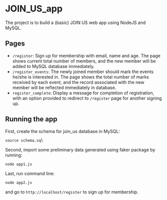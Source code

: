 # JOIN_US_app
The project is to build a (basic) JOIN US web app using NodeJS and MySQL.

## Pages

- `/register`: Sign up for membership with email, name and age. The page shows current total number of members, and the new member will be added to MySQL database immediately.
- `/register_events`: The newly joined member should mark the events he/she is interested in. The page shows the total number of marks received by each event, and the record associated with the new member will be reflected immediately in database. 
- `register_complete`: Display a message for completion of registration, with an option provided to redirect to `/register` page for another signing up. 


## Running the app

First, create the schema for join_us database in MySQL:
```
source schema.sql
```
Second, import some preliminary data generated using faker package by running:
```
node app1.js
```

Last, run command line:
```
node app2.js
```
and go to `http://localhost/register` to sign up for membership.